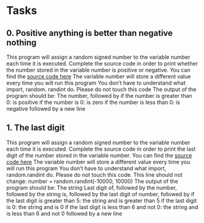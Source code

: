 # Tasks

## 0. Positive anything is better than negative nothing

This program will assign a random signed number to the variable number each time it is executed. Complete the source code in order to print whether the number stored in the variable number is positive or negative.
 You can find the [source code here](https://alx-intranet.hbtn.io/rltoken/rkvoXPA-lS3TAaemM9sChg)
 The variable number will store a different value every time you will run this program
 You don’t have to understand what import, random. randint do. Please do not touch this code
 The output of the program should be:
  The number, followed by
   if the number is greater than 0: is positive
   if the number is 0: is zero
   if the number is less than 0: is negative
  followed by a new line

## 1. The last digit

This program will assign a random signed number to the variable number each time it is executed. Complete the source code in order to print the last digit of the number stored in the variable number.
    You can find the [source code here](https://alx-intranet.hbtn.io/rltoken/hU682hcMxVchqWAcmh32tA)
    The variable number will store a different value every time you will run this program
    You don’t have to understand what import, random.randint do. Please do not touch this code. This line should not change: number = random.randint(-10000, 10000)
    The output of the program should be:
        The string Last digit of, followed by
        the number, followed by
        the string is, followed by the last digit of number, followed by
            if the last digit is greater than 5: the string and is greater than 5
            if the last digit is 0: the string and is 0
            if the last digit is less than 6 and not 0: the string and is less than 6 and not 0
        followed by a new line
